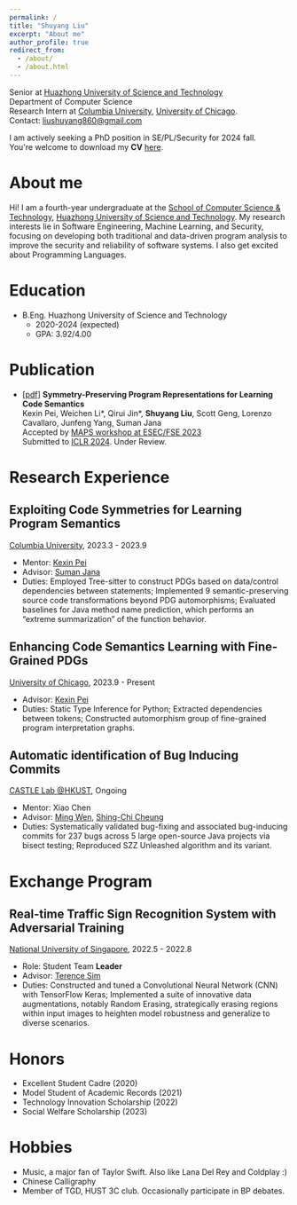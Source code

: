 ```yaml
---
permalink: /
title: "Shuyang Liu"
excerpt: "About me"
author_profile: true
redirect_from: 
  - /about/
  - /about.html
---
```


Senior at [Huazhong University of Science and Technology](http://english.hust.edu.cn/)  
Department of Computer Science  
Research Intern at [Columbia University](https://www.columbia.edu/), [University of Chicago](https://www.uchicago.edu/).  
Contact: liushuyang860@gmail.com

I am actively seeking a PhD position in SE/PL/Security for 2024 fall.  
You're welcome to download my **CV** [here](https://shuyang-liu.github.io/files/CV_ShuyangLiu.pdf).  

# About me

Hi! I am a fourth-year undergraduate at the [School of Computer Science & Technology](http://english.cs.hust.edu.cn/), [Huazhong University of Science and Technology](http://english.hust.edu.cn/). My research interests lie in Software Engineering, Machine Learning, and Security, focusing on developing both traditional and data-driven program analysis to improve the security and reliability of software systems. I also get excited about Programming Languages.

# Education

- B.Eng. Huazhong University of Science and Technology
  - 2020-2024 (expected)
  - GPA: 3.92/4.00

# Publication
- [[pdf](https://arxiv.org/pdf/2308.03312.pdf)] **Symmetry-Preserving Program Representations for Learning Code Semantics**  
Kexin Pei, Weichen Li\*, Qirui Jin*, **Shuyang Liu**, Scott Geng, Lorenzo Cavallaro, Junfeng Yang, Suman Jana  
Accepted by [MAPS workshop at ESEC/FSE 2023](https://mapsworkshop.github.io/)  
Submitted to [ICLR 2024](https://iclr.cc/). Under Review.

# Research Experience
## Exploiting Code Symmetries for Learning Program Semantics
[Columbia University](https://www.columbia.edu/), 2023.3 - 2023.9  
- Mentor: [Kexin Pei](https://scholar.google.com/citations?user=XzSkny0AAAAJ&hl=en)  
- Advisor: [Suman Jana](https://scholar.google.com/citations?user=SDY9FwUAAAAJ&hl=zh-CN)  
- Duties: Employed Tree-sitter to construct PDGs based on data/control dependencies between statements; Implemented 9 semantic-preserving source code transformations beyond PDG automorphisms; Evaluated baselines for Java method name prediction, which performs an “extreme summarization” of the function behavior.

## Enhancing Code Semantics Learning with Fine-Grained PDGs
[University of Chicago](https://www.uchicago.edu/), 2023.9 - Present
- Advisor: [Kexin Pei](https://scholar.google.com/citations?user=XzSkny0AAAAJ&hl=en)
- Duties: Static Type Inference for Python; Extracted dependencies between tokens; Constructed automorphism group of fine-grained program interpretation graphs.

## Automatic identification of Bug Inducing Commits
[CASTLE Lab @HKUST](http://castle.cse.ust.hk/castle/index.html), Ongoing 
- Mentor: Xiao Chen  
- Advisor: [Ming Wen](https://scholar.google.com.hk/citations?user=ht2MknAAAAAJ&hl=en), [Shing-Chi Cheung](https://scholar.google.com.hk/citations?user=5RIgb3wAAAAJ&hl=zh-CN)
- Duties: Systematically validated bug-fixing and associated bug-inducing commits for 237 bugs across 5 large open-source Java projects via bisect testing; Reproduced SZZ Unleashed algorithm and its variant.

# Exchange Program
## Real-time Traffic Sign Recognition System with Adversarial Training
[National University of Singapore](https://nus.edu.sg/), 2022.5 - 2022.8
- Role: Student Team **Leader**
- Advisor: [Terence Sim](https://scholar.google.com/citations?user=AdEsZwsAAAAJ&hl=zh-CN)
- Duties: Constructed and tuned a Convolutional Neural Network (CNN) with TensorFlow Keras; Implemented a suite of innovative data augmentations, notably Random Erasing, strategically erasing regions within input images to heighten model robustness and generalize to diverse scenarios.

# Honors
-  Excellent Student Cadre (2020)
-  Model Student of Academic Records (2021)
-  Technology Innovation Scholarship (2022)
-  Social Welfare Scholarship (2023)

# Hobbies
- Music, a major fan of Taylor Swift. Also like Lana Del Rey and Coldplay :)
- Chinese Calligraphy
- Member of TGD, HUST 3C club. Occasionally participate in BP debates.
